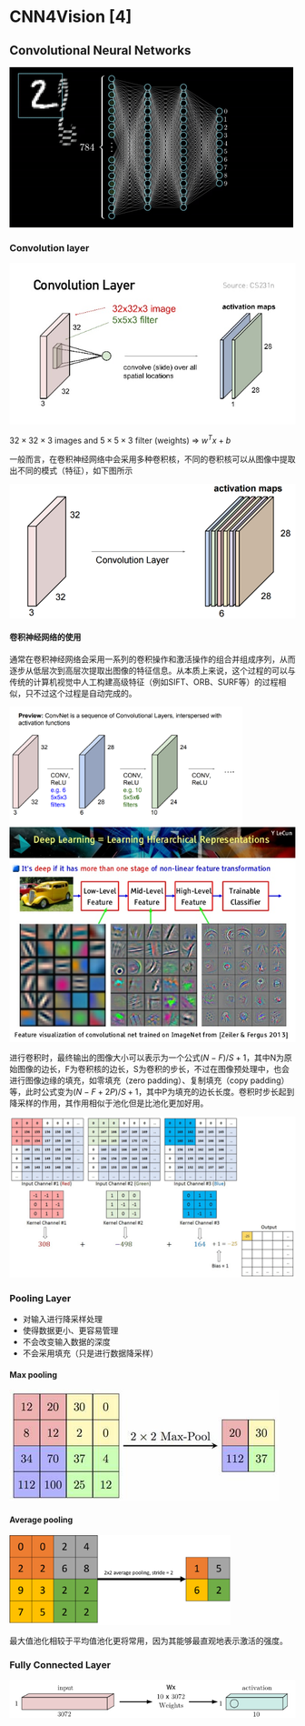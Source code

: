 # CNN4Vision [4]

## Convolutional Neural Networks

<img src="./CNN4Vision [4].assets/1*vlgEOOMh9UcWkRsX7OniJQ.gif" alt="See the source image"  />

### Convolution layer

<img src="./CNN4Vision [4].assets/deep-learning-into-advance-1-image-convnet-27-638.jpg" alt="See the source image"  />

$32\times 32\times 3$ images and $5\times 5\times 3$ filter (weights) $\Rightarrow\ w^Tx + b$ 

一般而言，在卷积神经网络中会采用多种卷积核，不同的卷积核可以从图像中提取出不同的模式（特征），如下图所示

<img src="./CNN4Vision [4].assets/fe7bdaec-36a4-f64e-d521-5981a52b6765.png" alt="See the source image" style="zoom:70%;" />



#### 卷积神经网络的使用

通常在卷积神经网络会采用一系列的卷积操作和激活操作的组合并组成序列，从而逐步从低层次到高层次提取出图像的特征信息。从本质上来说，这个过程的可以与传统的计算机视觉中人工构建高级特征（例如SIFT、ORB、SURF等）的过程相似，只不过这个过程是自动完成的。

<img src="./CNN4Vision [4].assets/Screenshot 2018-05-13 18.15.53.png" alt="See the source image" style="zoom: 40%;" />

<img src="./CNN4Vision [4].assets/yann-le-cun-6-638.jpg" alt="查看源图像" style="zoom: 80%;" />

进行卷积时，最终输出的图像大小可以表示为一个公式$(N-F)/S+1$，其中N为原始图像的边长，F为卷积核的边长，S为卷积的步长，不过在图像预处理中，也会进行图像边缘的填充，如零填充（zero padding）、复制填充（copy padding）等，此时公式变为$(N-F+2P)/S+1$，其中P为填充的边长长度。卷积时步长起到降采样的作用，其作用相似于池化但是比池化更加好用。

<img src="./CNN4Vision [4].assets/1*ciDgQEjViWLnCbmX-EeSrA.gif" alt="查看源图像" style="zoom:80%;" />

### Pooling Layer

- 对输入进行降采样处理
- 使得数据更小、更容易管理
- 不会改变输入数据的深度
- 不会采用填充（只是进行数据降采样）

#### Max pooling

<img src="./CNN4Vision [4].assets/OIP.gaD6SJ6kQNVOclE_WkwLNQHaDF" alt="查看源图像"  />

#### Average pooling

<img src="./CNN4Vision [4].assets/1*q0lk6B6gzvsSQSDn-20zJA.png" alt="查看源图像" style="zoom: 38%;" />

最大值池化相较于平均值池化更将常用，因为其能够最直观地表示激活的强度。

### Fully Connected Layer

<img src="./CNN4Vision [4].assets/fc.jpg" alt="fc"  />